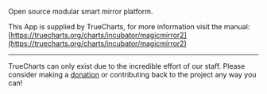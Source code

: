 Open source modular smart mirror platform.

This App is supplied by TrueCharts, for more information visit the manual: [https://truecharts.org/charts/incubator/magicmirror2](https://truecharts.org/charts/incubator/magicmirror2)

---

TrueCharts can only exist due to the incredible effort of our staff.
Please consider making a [donation](https://truecharts.org/about/sponsor) or contributing back to the project any way you can!
